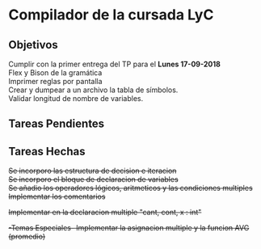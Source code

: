 <h1>Compilador de la cursada LyC</h1>
<h2>Objetivos</h2>
Cumplir con la primer entrega del TP para el <b>Lunes 17-09-2018</b><br>
Flex y Bison de la gramática<br>
Imprimer reglas por pantalla<br>
Crear y dumpear a un archivo la tabla de símbolos.<br>
Validar longitud de nombre de variables.<br>

<h2>Tareas Pendientes</h2>


<h2>Tareas Hechas</h2>
<strike>Se incorporo las estructura de decision e iteracion</strike><br>
<strike>Se incorporo el bloque de declaracion de variables</strike><br>
<strike>Se añadio los operadores lógicos, aritmeticos y las condiciones multiples</strike><br>
<strike>Implementar los comentarios</strike><br>

<strike>Implementar en la declaracion multiple "cant, cont, x : int"</strike><br>

<strike>-Temas Especiales- Implementar la asignacion multiple y la funcion AVG (promedio)</strike><br>
